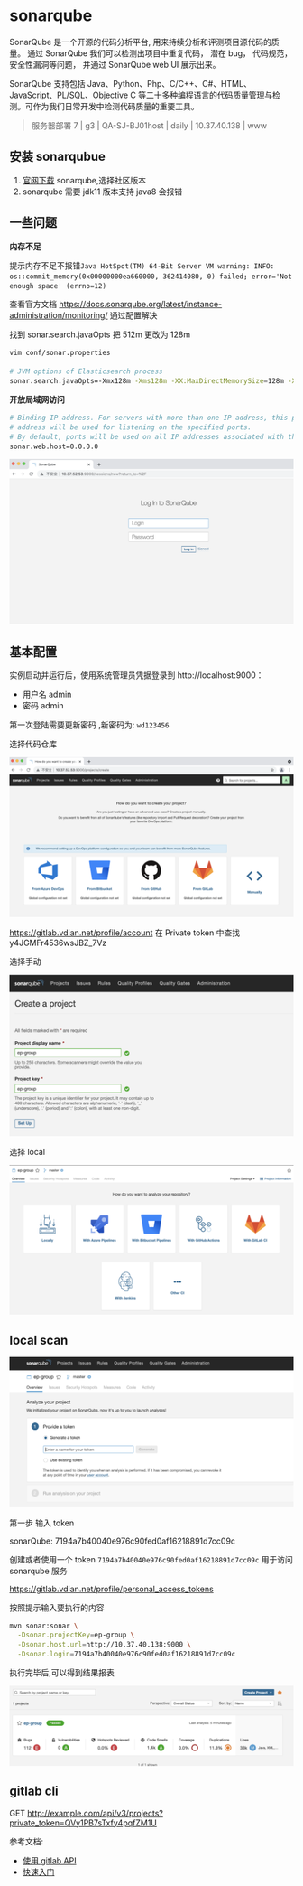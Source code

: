 # sonarqube

SonarQube 是一个开源的代码分析平台, 用来持续分析和评测项目源代码的质量。 通过 SonarQube 我们可以检测出项目中重复代码， 潜在 bug， 代码规范，安全性漏洞等问题， 并通过 SonarQube web UI 展示出来。

SonarQube 支持包括 Java、Python、Php、C/C++、C#、HTML、JavaScript、PL/SQL、Objective C 等二十多种编程语言的代码质量管理与检测。可作为我们日常开发中检测代码质量的重要工具。

> 服务器部署 7 | g3 | QA-SJ-BJ01host | daily | 10.37.40.138 | www

## 安装 sonarqubue

1. [官网下载](https://www.sonarqube.org/downloads/) sonarqube,选择社区版本
2. sonarqube 需要 jdk11 版本支持 java8 会报错

## 一些问题

**内存不足**

提示内存不足不报错`Java HotSpot(TM) 64-Bit Server VM warning: INFO: os::commit_memory(0x00000000ea660000, 362414080, 0) failed; error='Not enough space' (errno=12)`

查看官方文档 https://docs.sonarqube.org/latest/instance-administration/monitoring/ 通过配置解决

找到 sonar.search.javaOpts 把 512m 更改为 128m

```bash
vim conf/sonar.properties

# JVM options of Elasticsearch process
sonar.search.javaOpts=-Xmx128m -Xms128m -XX:MaxDirectMemorySize=128m -XX:+HeapDumpOnOutOfMemoryError
```

**开放局域网访问**

```bash
# Binding IP address. For servers with more than one IP address, this property specifies which
# address will be used for listening on the specified ports.
# By default, ports will be used on all IP addresses associated with the server.
sonar.web.host=0.0.0.0
```

![](_media/2021-08-25-15-36-05.png)

## 基本配置

实例启动并运行后，使用系统管理员凭据登录到 http://localhost:9000：

- 用户名 admin
- 密码 admin

第一次登陆需要更新密码 ,新密码为: `wd123456`

选择代码仓库

![](_media/2021-08-25-15-39-54.png)

https://gitlab.vdian.net/profile/account 在 Private token 中查找
y4JGMFr4536wsJBZ_7Vz

选择手动

![](_media/2021-08-25-16-06-19.png)

选择 local

![](_media/2021-08-25-16-07-10.png)

## local scan

![](_media/2021-08-23-16-24-28.png)

第一步 输入 token

sonarQube: 7194a7b40040e976c90fed0af16218891d7cc09c

创建或者使用一个 token `7194a7b40040e976c90fed0af16218891d7cc09c` 用于访问 sonarqube 服务

https://gitlab.vdian.net/profile/personal_access_tokens

按照提示输入要执行的内容

```bash
mvn sonar:sonar \
  -Dsonar.projectKey=ep-group \
  -Dsonar.host.url=http://10.37.40.138:9000 \
  -Dsonar.login=7194a7b40040e976c90fed0af16218891d7cc09c
```

执行完毕后,可以得到结果报表

![](_media/2021-08-25-16-15-41.png)

## gitlab cli

GET http://example.com/api/v3/projects?private_token=QVy1PB7sTxfy4pqfZM1U

参考文档:

- [使用 gitlab API](https://www.jianshu.com/p/50d58fa8bdc6)
- [快速入门](https://docs.sonarqube.org/latest/setup/get-started-2-minutes/)


